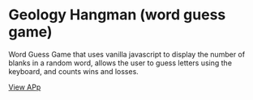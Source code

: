 # Geology Hangman (word guess game)

Word Guess Game that uses vanilla javascript to display the number of blanks in a random word, allows the user to guess letters using the keyboard, and counts wins and losses. 

[View APp](https://kimberlycase91.github.io/Word-Guess-Game/)
